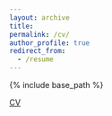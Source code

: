 ```yaml
---
layout: archive
title: 
permalink: /cv/
author_profile: true
redirect_from:
  - /resume
---
```


{% include base_path %}

[CV](https://margotyjx.github.io/CV)

